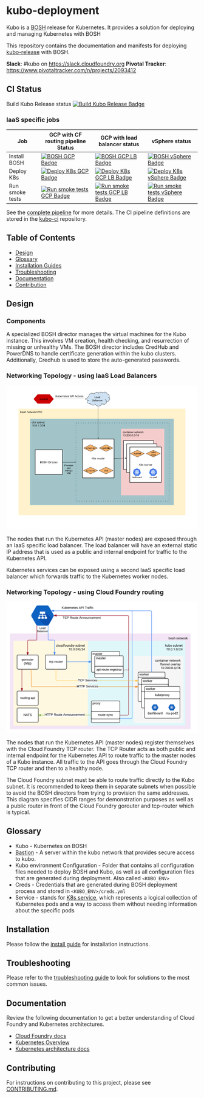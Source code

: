 # kubo-deployment

Kubo is a [BOSH](https://bosh.io/) release for Kubernetes. It provides a solution for deploying and managing Kubernetes with BOSH

This repository contains the documentation and manifests for deploying [kubo-release](https://github.com/cloudfoundry-incubator/kubo-release) with BOSH.


**Slack**: #kubo on https://slack.cloudfoundry.org
**Pivotal Tracker**: https://www.pivotaltracker.com/n/projects/2093412

## CI Status

Build Kubo Release status [![Build Kubo Release Badge](https://ci.kubo.sh/api/v1/pipelines/kubo-deployment/jobs/build-kubo-release/badge)](https://ci.kubo.sh/pipelines/kubo-deployment)

### IaaS specific jobs

| Job | GCP with CF routing pipeline Status |GCP with load balancer status|vSphere status|
|---------|--------|--------|--------|
| Install BOSH | [![BOSH GCP Badge](https://ci.kubo.sh/api/v1/pipelines/kubo-deployment/jobs/install-bosh-gcp/badge)](https://ci.kubo.sh/pipelines/kubo-deployment) | [![BOSH GCP LB Badge](https://ci.kubo.sh/api/v1/pipelines/kubo-deployment/jobs/install-bosh-gcp-lb/badge)](https://ci.kubo.sh/pipelines/kubo-deployment) | [![BOSH vSphere Badge](https://ci.kubo.sh/api/v1/pipelines/kubo-deployment/jobs/install-bosh-vsphere/badge)](https://ci.kubo.sh/pipelines/kubo-deployment) |
| Deploy K8s | [![Deploy K8s GCP Badge](https://ci.kubo.sh/api/v1/pipelines/kubo-deployment/jobs/deploy-k8s-gcp/badge)](https://ci.kubo.sh/pipelines/kubo-deployment) | [![Deploy K8s GCP LB Badge](https://ci.kubo.sh/api/v1/pipelines/kubo-deployment/jobs/deploy-k8s-gcp-lb/badge)](https://ci.kubo.sh/pipelines/kubo-deployment) | [![Deploy K8s vSphere Badge](https://ci.kubo.sh/api/v1/pipelines/kubo-deployment/jobs/deploy-k8s-vsphere/badge)](https://ci.kubo.sh/pipelines/kubo-deployment) |
| Run smoke tests | [![Run smoke tests GCP Badge](https://ci.kubo.sh/api/v1/pipelines/kubo-deployment/jobs/run-k8s-integration-tests-gcp/badge)](https://ci.kubo.sh/pipelines/kubo-deployment) | [![Run smoke tests GCP LB Badge](https://ci.kubo.sh/api/v1/pipelines/kubo-deployment/jobs/run-k8s-integration-tests-gcp-lb/badge)](https://ci.kubo.sh/pipelines/kubo-deployment) | [![Run smoke tests vSphere Badge](https://ci.kubo.sh/api/v1/pipelines/kubo-deployment/jobs/run-k8s-integration-tests-vsphere/badge)](https://ci.kubo.sh/pipelines/kubo-deployment) |

See the [complete pipeline](https://ci.kubo.sh/pipelines/kubo-deployment) for more details. The CI pipeline definitions are stored in the [kubo-ci](https://github.com/pivotal-cf-experimental/kubo-ci) repository.

## Table of Contents

- [Design](#design)
- [Glossary](#glossary)
- [Installation Guides](#installation)
- [Troubleshooting](#troubleshooting)
- [Documentation](#documentation)
- [Contribution](#contributing)

## Design

### Components

A specialized BOSH director manages the virtual machines for the Kubo instance. This involves VM creation, health checking, and resurrection of missing or unhealthy VMs. The BOSH director includes CredHub and PowerDNS to handle certificate generation within the kubo clusters. Additionally, Credhub is used to store the auto-generated passwords.

### Networking Topology - using IaaS Load Balancers

![Diagram describing how traffic is routed to Kubo](docs/images/cfcr-architecture.png)

The nodes that run the Kubernetes API (master nodes) are exposed through an IaaS specific load balancer. The load balancer will have an external static IP address that is used as a public and internal endpoint for traffic to the Kubernetes API.

Kubernetes services can be exposed using a second IaaS specific load balancer which forwards traffic to the Kubernetes worker nodes.

### Networking Topology - using Cloud Foundry routing

![Diagram describing how traffic is routed to Kubo using CF](docs/images/kubo-network-cf.png)

The nodes that run the Kubernetes API (master nodes) register themselves with the Cloud Foundry TCP router. The TCP Router acts as both public and internal endpoint for the Kubernetes API to route traffic to the master nodes of a Kubo instance. All traffic to the API goes through the Cloud Foundry TCP router and then to a healthy node. 

The Cloud Foundry subnet must be able to route traffic directly to the Kubo subnet. It is recommended to keep them in separate subnets when possible to avoid the BOSH directors from trying to provision the same addresses. This diagram specifies CIDR ranges for demonstration purposes as well as a public router in front of the Cloud Foundry gorouter and tcp-router which is typical.

## Glossary

- Kubo - Kubernetes on BOSH
- [Bastion](https://en.wikipedia.org/wiki/Jump_server) - A server within the kubo network that provides secure access to kubo.
- Kubo environment Configuration - Folder that contains all configuration files needed to deploy BOSH and Kubo, as well as all 
  configuration files that are generated during deployment. Also called `<KUBO_ENV>`
- Creds - Credentials that are generated during BOSH deployment process and stored in `<KUBO_ENV>/creds.yml`
- Service - stands for [K8s service](https://kubernetes.io/docs/user-guide/services), which represents a logical collection 
  of Kubernetes pods and a way to access them without needing information about the specific pods

## Installation

Please follow the [install guide](https://docs-cfcr.cfapps.io/installing/) for installation instructions.

## Troubleshooting

Please refer to the [troubleshooting guide](https://docs-cfcr.cfapps.io/managing/troubleshooting/) to look for solutions to the most common issues.

## Documentation
Review the following documentation to get a better understanding of Cloud Foundry and Kubernetes architectures.

* [Cloud Foundry docs](https://docs.cloudfoundry.org/concepts/architecture/)
* [Kubernetes Overview](https://thenewstack.io/kubernetes-an-overview/)
* [Kubernetes architecture docs](https://github.com/kubernetes/community/blob/master/contributors/design-proposals/architecture.md)

## Contributing

For instructions on contributing to this project, please see [CONTRIBUTING.md](CONTRIBUTING.md).
